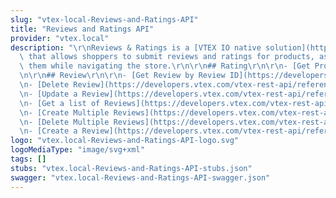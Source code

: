 ```yaml
---
slug: "vtex-local-Reviews-and-Ratings-API"
title: "Reviews and Ratings API"
provider: "vtex.local"
description: "\r\nReviews & Ratings is a [VTEX IO native solution](https://developers.vtex.com/vtex-developer-docs/docs/vtex-reviews-and-ratings)\
  \ that allows shoppers to submit reviews and ratings for products, as well as see\
  \ them while navigating the store.\r\n\r\n## Rating\r\n\r\n- [Get Product Rating](https://developers.vtex.com/vtex-rest-api/reference/getproductrating)\r\
  \n\r\n## Review\r\n\r\n- [Get Review by Review ID](https://developers.vtex.com/vtex-rest-api/reference/getreviewbyreviewid)\r\
  \n- [Delete Review](https://developers.vtex.com/vtex-rest-api/reference/deletereview)\r\
  \n- [Update a Review](https://developers.vtex.com/vtex-rest-api/reference/editreview)\r\
  \n- [Get a list of Reviews](https://developers.vtex.com/vtex-rest-api/reference/getalistofreviews)\r\
  \n- [Create Multiple Reviews](https://developers.vtex.com/vtex-rest-api/reference/savemultiplereviews)\r\
  \n- [Delete Multiple Reviews](https://developers.vtex.com/vtex-rest-api/reference/deletemultiplereviews)\r\
  \n- [Create a Review](https://developers.vtex.com/vtex-rest-api/reference/savereview)"
logo: "vtex.local-Reviews-and-Ratings-API-logo.svg"
logoMediaType: "image/svg+xml"
tags: []
stubs: "vtex.local-Reviews-and-Ratings-API-stubs.json"
swagger: "vtex.local-Reviews-and-Ratings-API-swagger.json"
---
```


